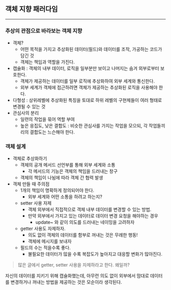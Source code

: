 ## 객체 지향 패러다임

---

### 추상의 관점으로 바라보는 객체 지향
- 객체? 
  - 어떤 목적을 가지고 추상화된 데이터(필드)와 데이터를 조작, 가공하는 코드가 담긴 것
  - 객체는 책임과 역할을 가진다.
- 캡슐화 : 객체의 내부 데이터, 로직을 일부분만 보이고 나머지는 숨겨 외부로부터 보호한다.
  - 객체가 제공하는 데이터를 일부 로직에 추상화하여 외부 세계와 통신한다.
  - 외부 세계가 객체에 접근하려면 객체가 제공하는 추상화된 로직을 사용해야 한다.
- 다형성 : 상위레벨에 추상화된 특징을 토대로 하위 레벨의 구현체들이 여러 형태로 변경될 수 있는 것
- 관심사의 분리
  - 일련의 작업을 묶어 역할 부여
  - 높은 응집도, 낮은 결합도 : 비슷한 관심사를 가지는 작업을 모으되, 각 작업들끼리의 결합도는 느슨해야 한다.

### 객체 설계
- 객체로 추상화하기
  - 객체의 공개 메서드 선언부를 통해 외부 세계와 소통 
    - 각 메서드의 기능은 객체의 책임을 드러내는 창구
  - 객체의 책임이 나뉨에 따라 객체 간 협력 발생
- 객체 만들 때 주의점
  - 1개의 책임이 명확하게 정의되어야 한다.
    - 외부 세계와 어떤 소통을 하려고 하는지?
  - setter 사용 자제
    - 객체 외부에서 직접적으로 객체 내부 데이터를 변경할 수 있는 방법.
    - 만약 외부에서 가지고 있는 데이터로 데이터 변경 요청을 해야하는 경우
      - update~ 와 같이 의도를 드러내는 네이밍을 고려하자
  - getter 사용도 자제하자.
    - 의도 없이 객체의 데이터를 함부로 꺼내는 것은 무례한 행동!
    - 객체에 메시지를 보내자
  - 필드의 수는 적을수록 좋다.
    - 불필요한 데이터가 많을 수록 복잡도가 높아지고 대응할 변화가 많아진다.

>많은 글에서 getter, setter 사용을 자제하라고 한다. 왜일까?

자신의 데이터를 지키기 위해 캡슐화했는데, 
아무런 의도 없이 외부에서 맘대로 데이터를 변경하거나 꺼내는 방법을 제공하는 것은 모순이라 생각된다.

    